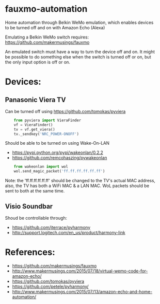 # fauxmo-automation
Home automation through Belkin WeMo emulation, which enables devices to be turned off and on with Amazon Echo (Alexa)

Emulating a Belkin WeMo switch requires: https://github.com/makermusings/fauxmo

An emulated switch must have a way to turn the device off and on. It might be possible to do something else when the switch is turned off or on, but the only input option is off or on.


# Devices:

## Panasonic Viera TV

Can be turned off using https://github.com/tomokas/pyviera

```python
    from pyviera import VieraFinder
    vf = VieraFinder()
    tv = vf.get_viera()
    tv._sendkey('NRC_POWER-ONOFF')
```

Should be able to be turned on using Wake-On-LAN
- https://pypi.python.org/pypi/wakeonlan/0.2.2
- https://github.com/remcohaszing/pywakeonlan

```python
    from wakeonlan import wol
    wol.send_magic_packet('ff.ff.ff.ff.ff.ff')
```
Note: the 'ff.ff.ff.ff.ff.ff' should be changed to the TV's actual MAC address, also, the TV has both a WiFi MAC & a LAN MAC. WoL packets should be sent to both at the same time.


## Visio Soundbar

Shoud be controllable through:
- https://github.com/jterrace/pyharmony
- http://support.logitech.com/en_us/product/harmony-link

# References:
- https://github.com/makermusings/fauxmo
- http://www.makermusings.com/2015/07/18/virtual-wemo-code-for-amazon-echo/
- https://github.com/tomokas/pyviera
- https://github.com/petele/pyharmony/
- http://www.makermusings.com/2015/07/13/amazon-echo-and-home-automation/
